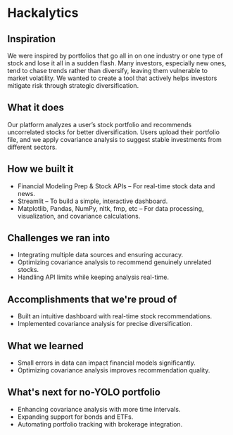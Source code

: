 # Hackalytics

## Inspiration
We were inspired by portfolios that go all in on one industry or one type of stock and lose it all in a sudden flash. Many investors, especially new ones, tend to chase trends rather than diversify, leaving them vulnerable to market volatility. We wanted to create a tool that actively helps investors mitigate risk through strategic diversification.

## What it does
Our platform analyzes a user’s stock portfolio and recommends uncorrelated stocks for better diversification. Users upload their portfolio file, and we apply covariance analysis to suggest stable investments from different sectors. 

## How we built it
- Financial Modeling Prep & Stock APIs – For real-time stock data and news.
- Streamlit – To build a simple, interactive dashboard.
- Matplotlib, Pandas, NumPy, nltk, fmp, etc – For data processing, visualization, and covariance calculations.

## Challenges we ran into
- Integrating multiple data sources and ensuring accuracy.
- Optimizing covariance analysis to recommend genuinely unrelated stocks.
- Handling API limits while keeping analysis real-time.

## Accomplishments that we're proud of
- Built an intuitive dashboard with real-time stock recommendations.
- Implemented covariance analysis for precise diversification.

## What we learned
- Small errors in data can impact financial models significantly.
- Optimizing covariance analysis improves recommendation quality.

## What's next for no-YOLO portfolio
- Enhancing covariance analysis with more time intervals.
- Expanding support for bonds and ETFs.
- Automating portfolio tracking with brokerage integration.
